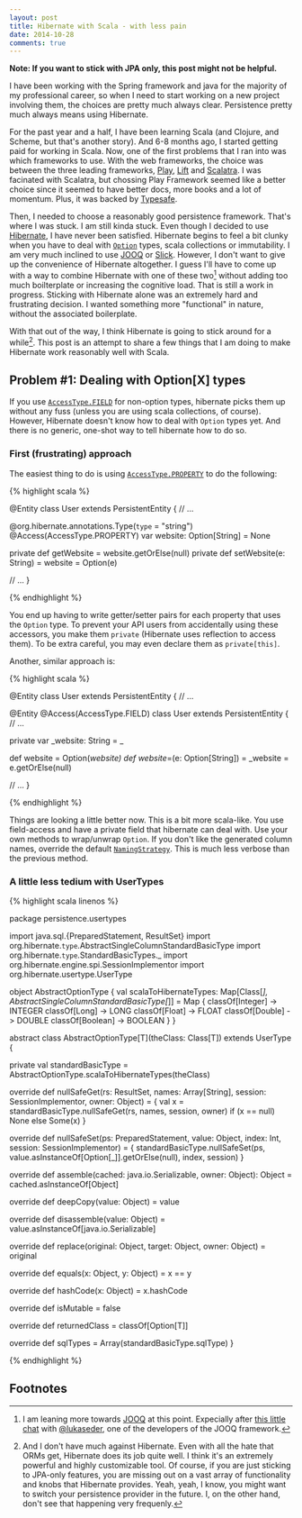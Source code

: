 ```yaml
---
layout: post
title: Hibernate with Scala - with less pain
date: 2014-10-28
comments: true
---
```


**Note: If you want to stick with JPA only, this post might not be helpful.**

I have been working with the Spring framework and java for the majority of my professional career, so when I need to start working on a new project involving them, the choices are pretty much always clear. Persistence pretty much always means using Hibernate.

For the past year and a half, I have been learning Scala (and Clojure, and Scheme, but that's another story). And 6-8 months ago, I started getting paid for working in Scala. Now, one of the first problems that I ran into was which frameworks to use. With the web frameworks, the choice was between the three leading frameworks, [Play][play-framework], [Lift][lift-web] and [Scalatra][scalatra]. I was facinated with Scalatra, but chossing Play Framework seemed like a better choice since it seemed to have better docs, more books and a lot of momentum. Plus, it was backed by [Typesafe][typesafe].

Then, I needed to choose a reasonably good persistence framework. That's where I was stuck. I am still kinda stuck. Even though I decided to use [Hibernate][hibernate], I have never been satisfied. Hibernate begins to feel a bit clunky when you have to deal with [`Option`][scala-option] types, scala collections or immutability. I am very much inclined to use [JOOQ][jooq] or [Slick][slick]. However, I don't want to give up the convenience of Hibernate altogether. I guess I'll have to come up with a way to combine Hibernate with one of these two[^1] without adding too much boilterplate or increasing the cognitive load. That is still a work in progress. Sticking with Hibernate alone was an extremely hard and frustrating decision. I wanted something more "functional" in nature, without the associated boilerplate.


With that out of the way, I think Hibernate is going to stick around for a while[^2]. This post is an attempt to share a few things that I am doing to make Hibernate work reasonably well with Scala.


## Problem #1: Dealing with Option[X] types

If you use [`AccessType.FIELD`][accesstype-field] for non-option types, hibernate picks them up without any fuss (unless you are using scala collections, of course). However, Hibernate doesn't know how to deal with `Option` types yet. And there is no generic, one-shot way to tell hibernate how to do so.

### First (frustrating) approach

The easiest thing to do is using [`AccessType.PROPERTY`][accesstype-property] to do the following:

{% highlight scala  %}

@Entity
class User extends PersistentEntity {
  // ...

  @org.hibernate.annotations.Type(`type` = "string")
  @Access(AccessType.PROPERTY)
  var website: Option[String] = None
  
  private def getWebsite = website.getOrElse(null)
  private def setWebsite(e: String) = website = Option(e)
  
  // ...
}  

{% endhighlight %}


You end up having to write getter/setter pairs for each property that uses the `Option` type. To prevent your API users from accidentally using these accessors, you make them `private` (Hibernate uses reflection to access them). To be extra careful, you may even declare them as `private[this]`.


Another, similar approach is:

{% highlight scala  %}

@Entity
class User extends PersistentEntity {
  // ...

@Entity
@Access(AccessType.FIELD)
class User extends PersistentEntity {
  // ...

  private var _website: String = _
  
  def website = Option(_website)
  def website_=(e: Option[String]) = _website = e.getOrElse(null)

  // ...
}  

{% endhighlight %}

Things are looking a little better now. This is a bit more scala-like. You use field-access and have a private field that hibernate can deal with. Use your own methods to wrap/unwrap `Option`. If you don't like the generated column names, override the default [`NamingStrategy`][naming-strategy].  This is much less verbose than the previous method.


### A little less tedium with UserTypes

{% highlight scala linenos %}

package persistence.usertypes

import java.sql.{PreparedStatement, ResultSet}
import org.hibernate.`type`.AbstractSingleColumnStandardBasicType
import org.hibernate.`type`.StandardBasicTypes._
import org.hibernate.engine.spi.SessionImplementor
import org.hibernate.usertype.UserType

object AbstractOptionType {
  val scalaToHibernateTypes: Map[Class[_], AbstractSingleColumnStandardBasicType[_]] =
    Map {
      classOf[Integer] -> INTEGER
      classOf[Long] -> LONG
      classOf[Float] -> FLOAT
      classOf[Double] -> DOUBLE
      classOf[Boolean] -> BOOLEAN
    }
}

abstract class AbstractOptionType[T](theClass: Class[T]) extends UserType {

  private val standardBasicType = AbstractOptionType.scalaToHibernateTypes(theClass)

  override def nullSafeGet(rs: ResultSet, names: Array[String], session: SessionImplementor, owner: Object) = {
    val x = standardBasicType.nullSafeGet(rs, names, session, owner)
    if (x == null) None else Some(x)
  }

  override def nullSafeSet(ps: PreparedStatement, value: Object, index: Int, session: SessionImplementor) = {
    standardBasicType.nullSafeSet(ps, value.asInstanceOf[Option[_]].getOrElse(null), index, session)
  }

  override def assemble(cached: java.io.Serializable, owner: Object): Object = cached.asInstanceOf[Object]

  override def deepCopy(value: Object) = value

  override def disassemble(value: Object) = value.asInstanceOf[java.io.Serializable]

  override def replace(original: Object, target: Object, owner: Object) = original

  override def equals(x: Object, y: Object) = x == y

  override def hashCode(x: Object) = x.hashCode

  override def isMutable = false

  override def returnedClass = classOf[Option[T]]

  override def sqlTypes = Array(standardBasicType.sqlType)
}


{% endhighlight %}




## Footnotes

[^1]: I am leaning more towards [JOOQ][jooq] at this point. Expecially after [this little chat][twitter-chat] with [@lukaseder][lukas-eder], one of the developers of the JOOQ framework.

[^2]: And I don't have much against Hibernate. Even with all the hate that ORMs get, Hibernate does its job quite well. I think it's an extremely powerful and highly customizable tool. Of course, if you are just sticking to JPA-only features, you are missing out on a vast array of functionality and knobs that Hibernate provides. Yeah, yeah, I know, you might want to switch your persistence provider in the future. I, on the other hand, don't see that happening very frequenly.


[play-framework]: https://playframework.com/
[lift-web]: http://liftweb.net/
[scalatra]: http://www.scalatra.org/
[typesafe]: https://typesafe.com/
[typesafe-team]: https://typesafe.com/company/team
[hibernate]: http://www.hibernate.org/
[slick]: http://slick.typesafe.com/
[jooq]: http://www.jooq.org/
[activate]: http://activate-framework.org/
[twitter-chat]: https://twitter.com/bhashit/status/527302658260881408
[scala-option]: http://www.scala-lang.org/api/current/scala/Option.html
[slick-relationships]: http://slick.typesafe.com/doc/2.1.0/orm-to-slick.html#relationships
[lukas-eder]: https://twitter.com/lukaseder
[access-annotattion]: http://docs.oracle.com/javaee/7/api/javax/persistence/Access.html
[accesstype-property]: http://docs.oracle.com/javaee/7/api/javax/persistence/AccessType.html#PROPERTY
[accesstype-field]: http://docs.oracle.com/javaee/7/api/javax/persistence/AccessType.html#FIELD
[naming-strategy]: http://docs.jboss.org/hibernate/orm/4.3/javadocs/org/hibernate/cfg/NamingStrategy.html
